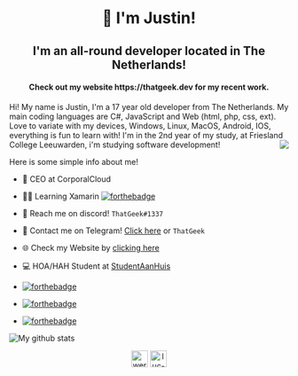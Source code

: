 <h1 align="center" style="font-weight: bold;">👋 I'm Justin!</h1>
<h2 align="center">I'm an all-round developer located in The Netherlands!</h2>
<h4 align="center">Check out my website https://thatgeek.dev for my recent work.</h4>

<p>Hi! My name is Justin, I'm a 17 year old developer from The Netherlands.
My main coding languages are C#, JavaScript and Web (html, php, css, ext).
Love to variate with my devices, Windows, Linux, MacOS, Android, IOS, everything is fun to learn with!
I'm in the 2nd year of my study, at Friesland College Leeuwarden, i'm studying software development!<img src="https://github-readme-stats.vercel.app/api/top-langs/?username=justinpooters&layout=compact&theme=radical" style="float:right" /></p>

Here is some simple info about me!

- 👑 CEO at CorporalCloud 

- 👨‍💻 Learning Xamarin   [![forthebadge](https://forthebadge.com/images/badges/works-on-my-machine.svg)](https://thatgeek.dev)

- 💭 Reach me on discord! `ThatGeek#1337`

- 🔐 Contact me on Telegram! [Click here](https://t.me/ThatGeek) or `ThatGeek`

- 🌐 Check my Website by [clicking here](https://thatgeek.dev)

- 💻 HOA/HAH Student at [StudentAanHuis](https://studentaanhuis.nl/)

- [![forthebadge](https://forthebadge.com/images/badges/powered-by-coffee.svg)](https://thatgeek.dev)

- [![forthebadge](https://forthebadge.com/images/badges/0-percent-optimized.svg)](https://thatgeek.dev)

- [![forthebadge](https://forthebadge.com/images/badges/not-a-bug-a-feature.svg)](https://thatgeek.dev)

<img align="center" src="https://github-readme-stats.vercel.app/api?username=justinpooters&show_icons=true&theme=radical" alt="My github stats" />

<p align="center">
<a href="https://twitter.com/thatgeekdev" target="blank"><img align="center" src="https://cdn.jsdelivr.net/npm/simple-icons@3.0.1/icons/twitter.svg" alt="wereld03" height="30" width="30" /></a>
<a href="https://linkedin.com/in/justinpooters" target="blank"><img align="center" src="https://cdn.jsdelivr.net/npm/simple-icons@3.0.1/icons/linkedin.svg" alt="luc-h" height="30" width="30" /></a>
</p>
